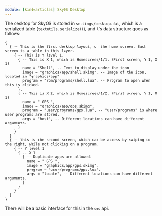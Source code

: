 ```yaml
---
module: [kind=articles] SkyOS Desktop
---
```


The desktop for SkyOS is stored in `settings/desktop.dat`, which is a serialized table (`textutils.serialize()`), and it's data structure goes as follows:
```
{
  { -- This is the first desktop layout, or the home screen. Each screen is a table in this layer.
    { -- This is Y level 1.
      { -- This is X 1, which is Homescreen/1/1. (First screen, Y 1, X 1)
        name = "Shell", -- Text to display under the icon.
        image = "graphics/app/shell.skimg", -- Image of the icon, located in "graphics/app"
        program = "rom/programs/shell.lua", -- Program to open when this is clicked.
      },
      { -- This is X 2, which is Homescreen/1/2. (First screen, Y 1, X 1)
        name = " GPS ",
        image = "graphics/app/gps.skimg",
        program = "user/programs/gps.lua", -- "user/programs" is where user programs are stored.
        args = "host", -- Different locations can have different arguments.
      }
    }
  }
  { -- This is the second screen, which can be access by swiping to the right, while not clicking on a program.
    { -- Y level 1
      { -- X 1
        { -- Duplicate apps are allowed.
          name = " GPS ",
          image = "graphics/app/gps.skimg",
          program = "user/programs/gps.lua",
          args = "locate", -- Different locations can have different arguments.
        }
      }
    }
  }
}
```
There will be a basic interface for this in the `sos` api.